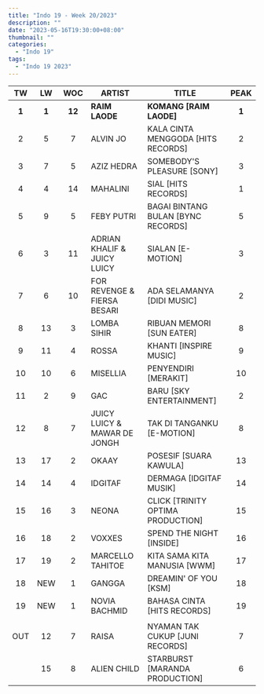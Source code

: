 ```yaml
---
title: "Indo 19 - Week 20/2023"
description: ""
date: "2023-05-16T19:30:00+08:00"
thumbnail: ""
categories:
  - "Indo 19"
tags:
  - "Indo 19 2023"
---
```

<!--more-->
|TW|LW|WOC|ARTIST|TITLE|PEAK|
|:----:|:----:|:----:|----|----|:----:|
|**1**|**1**|**12**|**RAIM LAODE**|**KOMANG [RAIM LAODE]**|**1**|
|2|5|7|ALVIN JO|KALA CINTA MENGGODA [HITS RECORDS]|2|
|3|7|5|AZIZ HEDRA|SOMEBODY'S PLEASURE [SONY]|3|
|4|4|14|MAHALINI|SIAL [HITS RECORDS]|1|
|5|9|5|FEBY PUTRI|BAGAI BINTANG BULAN [BYNC RECORDS]|5|
|6|3|11|ADRIAN KHALIF & JUICY LUICY|SIALAN [E-MOTION]|3|
|7|6|10|FOR REVENGE & FIERSA BESARI|ADA SELAMANYA [DIDI MUSIC]|2|
|8|13|3|LOMBA SIHIR|RIBUAN MEMORI [SUN EATER]|8|
|9|11|4|ROSSA|KHANTI [INSPIRE MUSIC]|9|
|10|10|6|MISELLIA|PENYENDIRI [MERAKIT]|10|
|11|2|9|GAC|BARU [SKY ENTERTAINMENT]|2|
|12|8|7|JUICY LUICY & MAWAR DE JONGH|TAK DI TANGANKU [E-MOTION]|8|
|13|17|2|OKAAY|POSESIF [SUARA KAWULA]|13|
|14|14|4|IDGITAF|DERMAGA [IDGITAF MUSIK]|14|
|15|16|3|NEONA|CLICK [TRINITY OPTIMA PRODUCTION]|15|
|16|18|2|VOXXES|SPEND THE NIGHT [INSIDE]|16|
|17|19|2|MARCELLO TAHITOE|KITA SAMA KITA MANUSIA [WWM]|17|
|18|NEW|1|GANGGA|DREAMIN' OF YOU [KSM]|18|
|19|NEW|1|NOVIA BACHMID|BAHASA CINTA [HITS RECORDS]|19|
| | | | | | |
|OUT|12|7|RAISA|NYAMAN TAK CUKUP [JUNI RECORDS]|7|
| |15|8|ALIEN CHILD|STARBURST [MARANDA PRODUCTION]|6|
